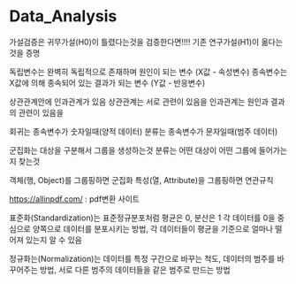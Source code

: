 # Data_Analysis


가설검증은 
귀무가설(H0)이 틀렸다는것을 검증한다면!!!! 
기존 연구가설(H1)이 옮다는것을 증명

독립변수는 완벽히 독립적으로 존재하며
원인이 되는 변수 (X값 - 속성변수)
종속변수는 X값에 의해 종속되어 있는
결과가 되는 변수 (Y값 - 반응변수)

상관관계안에 인과관계가 있음
상관관계는 서로 관련이 있음을
인과관계는 원인과 결과의 관련이 있음을

회귀는 종속변수가 숫자일때(양적 데이터)
분류는 종속변수가 문자일때(범주 데이터)

군집화는 대상을 구분해서 그룹을 생성하는것
분류는 어떤 대상이 어떤 그룹에 들어가는 지 찾는것

객체(행, Object)를 그룹핑하면 군집화
특성(열, Attribute)을 그룹핑하면 연관규칙

https://allinpdf.com/ : pdf변환 사이트

표준화(Standardization)는 
표준정규분포처럼 평균은 0, 분산은 1 
각 데이터를 0을 중심으로 
양쪽으로 데이터를 분포시키는 방법, 
각 데이터들이 평균을 기준으로 
얼마나 떨어져 있는지 알 수 있음

정규화는(Normalization)는
데이터를 특정 구간으로 바꾸는 척도,
데이터의 범주를 바꾸어주는 방법,
서로 다른 범주의 데이터들을 
같은 범주로 만드는 방법
